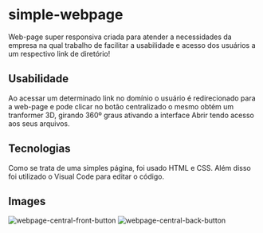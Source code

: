 # simple-webpage
Web-page super responsiva criada para atender a necessidades da empresa na qual trabalho de facilitar a usabilidade e acesso dos usuários a um respectivo link de diretório!
## Usabilidade
Ao acessar um determinado link no domínio o usuário é redirecionado para a web-page e pode clicar no botão centralizado o mesmo obtém um tranformer 3D, girando  360º graus ativando a interface  Abrir tendo acesso aos seus arquivos.
## Tecnologias
Como se trata de uma simples página, foi usado HTML e CSS. Além disso foi utilizado o Visual Code para editar o código.
## Images
![webpage-central-front-button](https://user-images.githubusercontent.com/34926656/109732551-27eead00-7b9c-11eb-805d-395d5e05b18a.PNG)
![webpage-central-back-button](https://user-images.githubusercontent.com/34926656/109732549-27561680-7b9c-11eb-88f7-c67b6797c257.png)
